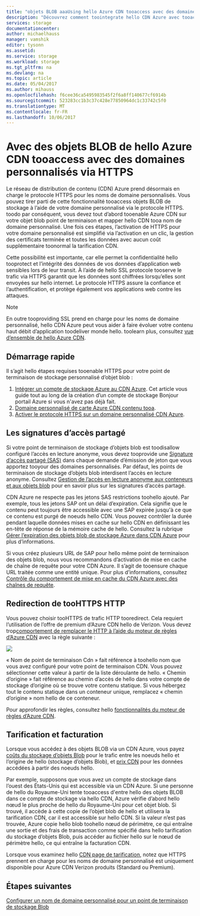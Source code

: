 ```yaml
---
title: "objets BLOB aaaUsing hello Azure CDN tooaccess avec des domaines personnalisés via HTTPS"
description: "Découvrez comment toointegrate hello CDN Azure avec tooaccess de stockage d’objets blob objets BLOB avec des domaines personnalisés via HTTPS"
services: storage
documentationcenter: 
author: michaelhauss
manager: vamshik
editor: tysonn
ms.assetid: 
ms.service: storage
ms.workload: storage
ms.tgt_pltfrm: na
ms.devlang: na
ms.topic: article
ms.date: 05/04/2017
ms.author: mihauss
ms.openlocfilehash: f6cee36ca5495983545f2f6a8ff140677cf6914b
ms.sourcegitcommit: 523283cc1b3c37c428e77850964dc1c33742c5f0
ms.translationtype: MT
ms.contentlocale: fr-FR
ms.lasthandoff: 10/06/2017
---
```

# <a name="using-hello-azure-cdn-tooaccess-blobs-with-custom-domains-over-https"></a>Avec des objets BLOB de hello Azure CDN tooaccess avec des domaines personnalisés via HTTPS

Le réseau de distribution de contenu (CDN) Azure prend désormais en charge le protocole HTTPS pour les noms de domaine personnalisés.
Vous pouvez tirer parti de cette fonctionnalité tooaccess objets BLOB de stockage à l’aide de votre domaine personnalisé via le protocole HTTPS. toodo par conséquent, vous devez tout d’abord tooenable Azure CDN sur votre objet blob point de terminaison et mapper hello CDN tooa nom de domaine personnalisé. Une fois ces étapes, l’activation de HTTPS pour votre domaine personnalisé est simplifié via l’activation en un clic, la gestion des certificats terminée et toutes les données avec aucun coût supplémentaire toonormal la tarification CDN.

Cette possibilité est importante, car elle permet la confidentialité hello tooprotect et l’intégrité des données de vos données d’application web sensibles lors de leur transit. À l’aide de hello SSL protocole tooserve le trafic via HTTPS garantit que les données sont chiffrées lorsqu’elles sont envoyées sur hello internet. Le protocole HTTPS assure la confiance et l’authentification, et protège également vos applications web contre les attaques.

> [!NOTE]
> En outre tooproviding SSL prend en charge pour les noms de domaine personnalisé, hello CDN Azure peut vous aider à faire évoluer votre contenu haut débit d’application toodeliver monde hello.
> toolearn plus, consultez [vue d’ensemble de hello Azure CDN](../../cdn/cdn-overview.md).
>
>

## <a name="quick-start"></a>Démarrage rapide

Il s’agit hello étapes requises tooenable HTTPS pour votre point de terminaison de stockage personnalisé d’objet blob :

1.  [Intégrer un compte de stockage Azure au CDN Azure](../../cdn/cdn-create-a-storage-account-with-cdn.md).
    Cet article vous guide tout au long de la création d’un compte de stockage Bonjour portail Azure si vous n'avez pas déjà fait.
2.  [Domaine personnalisé de carte Azure CDN contenu tooa](../../cdn/cdn-map-content-to-custom-domain.md).
3.  [Activer le protocole HTTPS sur un domaine personnalisé CDN Azure](../../cdn/cdn-custom-ssl.md).

## <a name="shared-access-signatures"></a>Les signatures d’accès partagé

Si votre point de terminaison de stockage d’objets blob est toodisallow configuré l’accès en lecture anonyme, vous devez tooprovide une [Signature d’accès partagé (SAS)](../common/storage-dotnet-shared-access-signature-part-1.md?toc=%2fazure%2fstorage%2fblobs%2ftoc.json) dans chaque demande d’émission de jeton que vous apportez tooyour des domaines personnalisés. Par défaut, les points de terminaison de stockage d’objets blob interdisent l’accès en lecture anonyme. Consultez [Gestion de l’accès en lecture anonyme aux conteneurs et aux objets blob](storage-manage-access-to-resources.md) pour en savoir plus sur les signatures d’accès partagé.

CDN Azure ne respecte pas les jetons SAS restrictions toohello ajouté. Par exemple, tous les jetons SAP ont un délai d’expiration. Cela signifie que le contenu peut toujours être accessible avec une SAP expirée jusqu'à ce que ce contenu est purgé de noeuds hello CDN. Vous pouvez contrôler la durée pendant laquelle données mises en cache sur hello CDN en définissant les en-tête de réponse de la mémoire cache de hello. Consultez la rubrique [Gérer l’expiration des objets blob de stockage Azure dans CDN Azure](../../cdn/cdn-manage-expiration-of-blob-content.md) pour plus d’informations.

Si vous créez plusieurs URL de SAP pour hello même point de terminaison des objets blob, nous vous recommandons d’activation de mise en cache de chaîne de requête pour votre CDN Azure. Il s’agit de tooensure chaque URL traitée comme une entité unique. Pour plus d’informations, consultez [Contrôle du comportement de mise en cache du CDN Azure avec des chaînes de requête](../../cdn/cdn-query-string.md).

## <a name="http-toohttps-redirection"></a>Redirection de tooHTTPS HTTP

Vous pouvez choisir tooHTTPS de trafic HTTP tooredirect. Cela requiert l’utilisation de l’offre de premium d’Azure CDN hello de Verizon. Vous devez trop[comportement de remplacer le HTTP à l’aide du moteur de règles d’Azure CDN](../../cdn/cdn-rules-engine.md) avec la règle suivante :

![](./media/storage-https-custom-domain-cdn/redirect-to-https.png)

« Nom de point de terminaison Cdn » fait référence à toohello nom que vous avez configuré pour votre point de terminaison CDN. Vous pouvez sélectionner cette valeur à partir de la liste déroulante de hello. « Chemin d’origine » fait référence au chemin d’accès de hello dans votre compte de stockage d’origine où se trouve votre contenu statique.
Si vous hébergez tout le contenu statique dans un conteneur unique, remplacez « chemin d’origine » nom hello de ce conteneur.

Pour approfondir les règles, consultez hello [fonctionnalités du moteur de règles d’Azure CDN](../../cdn/cdn-rules-engine-reference-features.md).

## <a name="pricing-and-billing"></a>Tarification et facturation

Lorsque vous accédez à des objets BLOB via un CDN Azure, vous payez [coûts du stockage d’objets Blob](https://azure.microsoft.com/pricing/details/storage/blobs/) pour le trafic entre les noeuds hello et l’origine de hello (stockage d’objets Blob), et [prix CDN](https://azure.microsoft.com/pricing/details/cdn/) pour les données accédées à partir des noeuds hello.

Par exemple, supposons que vous avez un compte de stockage dans l’ouest des États-Unis qui est accessible via un CDN Azure. Si une personne de hello du Royaume-Uni tente tooaccess d'entre hello des objets BLOB dans ce compte de stockage via hello CDN, Azure vérifie d’abord hello nœud le plus proche de hello du Royaume-Uni pour cet objet blob. Si trouvé, il accède à cette copie de l’objet blob de hello et utilisera la tarification CDN, car il est accessible sur hello CDN. Si la valeur n’est pas trouvée, Azure copie hello blob toohello nœud de périmètre, ce qui entraîne une sortie et des frais de transaction comme spécifié dans hello tarification du stockage d’objets Blob, puis accéder au fichier hello sur le nœud de périmètre hello, ce qui entraîne la facturation CDN.

Lorsque vous examinez hello [CDN page de tarification](https://azure.microsoft.com/pricing/details/cdn/), notez que HTTPS prennent en charge pour les noms de domaine personnalisé est uniquement disponible pour Azure CDN Verizon produits (Standard ou Premium).

## <a name="next-steps"></a>Étapes suivantes

[Configurer un nom de domaine personnalisé pour un point de terminaison de stockage Blob](storage-custom-domain-name.md)
